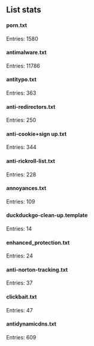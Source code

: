 ## List stats
#### porn.txt
Entries: 1580 <br> 
#### antimalware.txt
Entries: 11786 <br> 
#### antitypo.txt
Entries: 363 <br> 
#### anti-redirectors.txt
Entries: 250 <br> 
#### anti-cookie+sign up.txt
Entries: 344 <br> 
#### anti-rickroll-list.txt
Entries: 228 <br> 
#### annoyances.txt
Entries: 109 <br> 
#### duckduckgo-clean-up.template
Entries: 14 <br> 
#### enhanced_protection.txt
Entries: 24 <br> 
#### anti-norton-tracking.txt
Entries: 37 <br> 
#### clickbait.txt
Entries: 47 <br> 
#### antidynamicdns.txt
Entries: 609 <br> 

